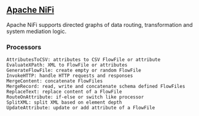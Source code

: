 ## [Apache NiFi](https://nifi.apache.org/index.html)

Apache NiFi supports directed graphs of data routing, transformation and system mediation logic.  

### Processors

```
AttributesToCSV: attributes to CSV FlowFile or attribute
EvaluateXPath: XML to FlowFile or attributes
GenerateFlowFile: create empty or random FlowFile
InvokeHTTP: handle HTTP requests and responses
MergeContent: concatenate FlowFiles
MergeRecord: read, write and concatenate schema defined FlowFiles
ReplaceText: replace content of a FlowFile
RouteOnAttribute: if-else or switch like processor
SplitXML: split XML based on element depth
UpdateAttribute: update or add attribute of a FlowFile
```
